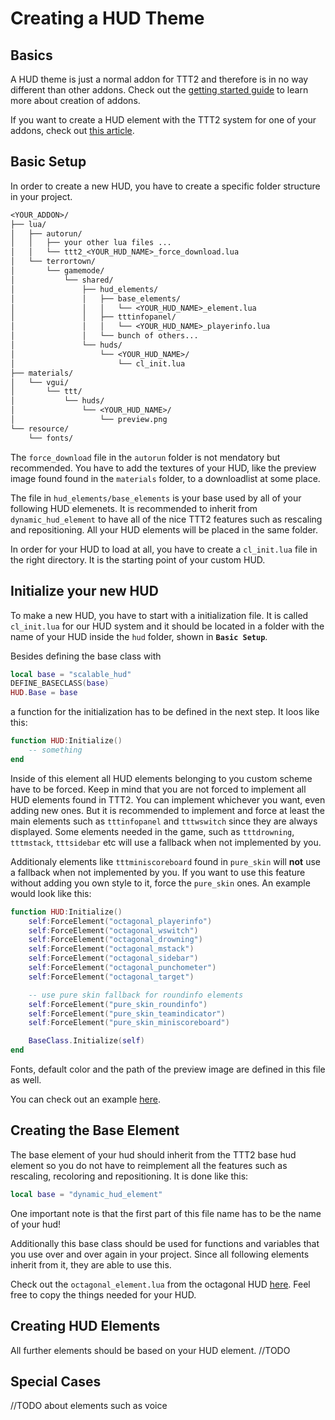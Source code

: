 # Creating a HUD Theme

## Basics

A HUD theme is just a normal addon for TTT2 and therefore is in no way different than other addons. Check out the [getting started guide](/content-creation/creating-an-addon/) to learn more about creation of addons.

If you want to create a HUD element with the TTT2 system for one of your addons, check out [this article](/content-creation/creating-a-hudelement/).

## Basic Setup

In order to create a new HUD, you have to create a specific folder structure in your project.

```txt
<YOUR_ADDON>/
├── lua/
│   ├── autorun/
│   │   ├── your other lua files ...
│   │   └── ttt2_<YOUR_HUD_NAME>_force_download.lua
│   └── terrortown/
│       └── gamemode/
│           └── shared/
│               ├── hud_elements/
│               │   ├── base_elements/
│               │   │   └── <YOUR_HUD_NAME>_element.lua
│               │   ├── tttinfopanel/
│               │   │   └── <YOUR_HUD_NAME>_playerinfo.lua
│               │   └── bunch of others...
│               └── huds/
│                   └── <YOUR_HUD_NAME>/
│                       └── cl_init.lua
├── materials/
│   └── vgui/
│       └── ttt/
│           └── huds/
│               └── <YOUR_HUD_NAME>/
│                   └── preview.png
└── resource/
    └── fonts/
```

The `force_download` file in the `autorun` folder is not mendatory but recommended. You have to add the textures of your HUD, like the preview image found found in the `materials` folder, to a downloadlist at some place.

The file in `hud_elements/base_elements` is your base used by all of your following HUD elemenets. It is recommended to inherit from `dynamic_hud_element` to have all of the nice TTT2 features such as rescaling and repositioning. All your HUD elements will be placed in the same folder.

In order for your HUD to load at all, you have to create a `cl_init.lua` file in the right directory. It is the starting point of your custom HUD.

## Initialize your new HUD

To make a new HUD, you have to start with a initialization file. It is called `cl_init.lua` for our HUD system and it should be located in a folder with the name of your HUD inside the `hud` folder, shown in **`Basic Setup`**.

Besides defining the base class with

```lua
local base = "scalable_hud"
DEFINE_BASECLASS(base)
HUD.Base = base
```

a function for the initialization has to be defined in the next step. It loos like this:

```lua
function HUD:Initialize()
    -- something
end
```

Inside of this element all HUD elements belonging to you custom scheme have to be forced. Keep in mind that you are not forced to implement all HUD elements found in TTT2. You can implement whichever you want, even adding new ones. But it is recommended to implement and force at least the main elements such as `tttinfopanel` and `tttwswitch` since they are always displayed. Some elements needed in the game, such as `tttdrowning`, `tttmstack`, `tttsidebar` etc will use a fallback when not implemented by you.

Additionaly elements like `tttminiscoreboard` found in `pure_skin` will **not** use a fallback when not implemented by you. If you want to use this feature without adding you own style to it, force the `pure_skin` ones. An example would look like this:

```lua
function HUD:Initialize()
    self:ForceElement("octagonal_playerinfo")
    self:ForceElement("octagonal_wswitch")
    self:ForceElement("octagonal_drowning")
    self:ForceElement("octagonal_mstack")
    self:ForceElement("octagonal_sidebar")
    self:ForceElement("octagonal_punchometer")
    self:ForceElement("octagonal_target")

    -- use pure skin fallback for roundinfo elements
    self:ForceElement("pure_skin_roundinfo")
    self:ForceElement("pure_skin_teamindicator")
    self:ForceElement("pure_skin_miniscoreboard")

    BaseClass.Initialize(self)
end
```

Fonts, default color and the path of the preview image are defined in this file as well.

You can check out an example [here](https://github.com/TTT-2/ttt2-octagonal-hud/blob/master/lua/terrortown/gamemode/shared/huds/octagonal/cl_init.lua).

## Creating the Base Element

The base element of your hud should inherit from the TTT2 base hud element so you do not have to reimplement all the features such as rescaling, recoloring and repositioning. It is done like this:

```lua
local base = "dynamic_hud_element"
```

One important note is that the first part of this file name has to be the name of your hud!

Additionally this base class should be used for functions and variables that you use over and over again in your project. Since all following elements inherit from it, they are able to use this.

Check out the `octagonal_element.lua` from the octagonal HUD [here](https://github.com/TTT-2/ttt2-octagonal-hud/blob/master/lua/terrortown/gamemode/shared/hud_elements/base_elements/octagonal_element.lua). Feel free to copy the things needed for your HUD.

## Creating HUD Elements

All further elements should be based on your HUD element. //TODO

## Special Cases

//TODO about elements such as voice
